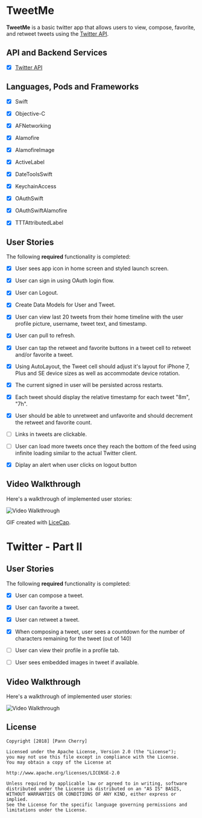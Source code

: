 # TweetMe

**TweetMe** is a basic twitter app that allows users to view, compose, favorite, and retweet tweets using the [Twitter API](https://apps.twitter.com/).



## API and Backend Services

- [x] [Twitter API](https://apps.twitter.com/)



## Languages, Pods and Frameworks

- [x] Swift
- [x] Objective-C
- [x] AFNetworking
- [x] Alamofire
- [x] AlamofireImage
- [x] ActiveLabel
- [x] DateToolsSwift
- [x] KeychainAccess
- [x] OAuthSwift
- [x] OAuthSwiftAlamofire
- [x] TTTAttributedLabel


## User Stories

The following **required** functionality is completed:

- [x] User sees app icon in home screen and styled launch screen.
- [x] User can sign in using OAuth login flow. 
- [x] User can Logout.
- [x] Create Data Models for User and Tweet. 
- [x] User can view last 20 tweets from their home timeline with the user profile picture, username, tweet text, and timestamp. 
- [x] User can pull to refresh. 
- [x] User can tap the retweet and favorite buttons in a tweet cell to retweet and/or favorite a tweet. 
- [x] Using AutoLayout, the Tweet cell should adjust it's layout for iPhone 7, Plus and SE device sizes as well as accommodate device rotation. 
- [x] The current signed in user will be persisted across restarts.
- [x] Each tweet should display the relative timestamp for each tweet "8m", "7h". 
- [x] User should be able to unretweet and unfavorite and should decrement the retweet and favorite count. 
- [ ] Links in tweets are clickable. 
- [ ] User can load more tweets once they reach the bottom of the feed using infinite loading similar to the actual Twitter client. 
- [x] Diplay an alert when user clicks on logout button



## Video Walkthrough

Here's a walkthrough of implemented user stories:

<img src='https://i.imgur.com/D0AZqF6.gif' title='Video Walkthrough' width='' alt='Video Walkthrough' />

GIF created with [LiceCap](http://www.cockos.com/licecap/).



# Twitter - Part II


## User Stories

The following **required** functionality is completed:

- [x] User can compose a tweet. 
- [x] User can favorite a tweet. 
- [x] User can retweet a tweet. 
- [x] When composing a tweet, user sees a countdown for the number of characters remaining for the tweet (out of 140) 
- [ ] User can view their profile in a profile tab.
- [ ] User sees embedded images in tweet if available. 



## Video Walkthrough

Here's a walkthrough of implemented user stories:

<img src='https://i.imgur.com/D0AZqF6.gif' title='Video Walkthrough' width='' alt='Video Walkthrough' />



## License

    Copyright [2018] [Pann Cherry]

    Licensed under the Apache License, Version 2.0 (the "License");
    you may not use this file except in compliance with the License.
    You may obtain a copy of the License at

    http://www.apache.org/licenses/LICENSE-2.0

    Unless required by applicable law or agreed to in writing, software
    distributed under the License is distributed on an "AS IS" BASIS,
    WITHOUT WARRANTIES OR CONDITIONS OF ANY KIND, either express or implied.
    See the License for the specific language governing permissions and
    limitations under the License.
